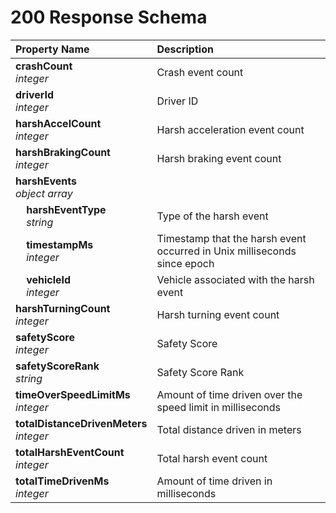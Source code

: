 # 200 Response Schema
| Property Name | Description |
| :------------ | :---------- |
| **crashCount**<br/>_integer_ | Crash event count |
| **driverId**<br/>_integer_ | Driver ID |
| **harshAccelCount**<br/>_integer_ | Harsh acceleration event count |
| **harshBrakingCount**<br/>_integer_ | Harsh braking event count |
| **harshEvents**<br/>_object array_ |  |
| **&nbsp;&nbsp;&nbsp;&nbsp;harshEventType**<br/>_&nbsp;&nbsp;&nbsp;&nbsp;string_ | Type of the harsh event |
| **&nbsp;&nbsp;&nbsp;&nbsp;timestampMs**<br/>_&nbsp;&nbsp;&nbsp;&nbsp;integer_ | Timestamp that the harsh event occurred in Unix milliseconds since epoch |
| **&nbsp;&nbsp;&nbsp;&nbsp;vehicleId**<br/>_&nbsp;&nbsp;&nbsp;&nbsp;integer_ | Vehicle associated with the harsh event |
| **harshTurningCount**<br/>_integer_ | Harsh turning event count |
| **safetyScore**<br/>_integer_ | Safety Score |
| **safetyScoreRank**<br/>_string_ | Safety Score Rank |
| **timeOverSpeedLimitMs**<br/>_integer_ | Amount of time driven over the speed limit in milliseconds |
| **totalDistanceDrivenMeters**<br/>_integer_ | Total distance driven in meters |
| **totalHarshEventCount**<br/>_integer_ | Total harsh event count |
| **totalTimeDrivenMs**<br/>_integer_ | Amount of time driven in milliseconds |
